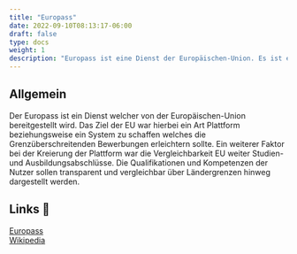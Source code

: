 ```yaml
---
title: "Europass"
date: 2022-09-10T08:13:17-06:00
draft: false
type: docs
weight: 1
description: "Europass ist eine Dienst der Europäischen-Union. Es ist eine Art digitaler Lebenslauf. Es dient dem Ziel grenzüberschreitende Bewerbungen zu erleichtern."
---
```


## Allgemein

Der Europass ist ein Dienst welcher von der Europäischen-Union bereitgestellt wird. Das Ziel der EU war hierbei ein Art Plattform beziehungsweise ein System zu schaffen welches die Grenzüberschreitenden Bewerbungen erleichtern sollte. Ein weiterer Faktor bei der Kreierung der Plattform war die Vergleichbarkeit EU weiter Studien- und Ausbildungsabschlüsse. Die Qualifikationen und Kompetenzen der Nutzer sollen transparent und vergleichbar über Ländergrenzen hinweg dargestellt werden.

## Links 🔗

[Europass](https://europa.eu/europass/de/about-europass)  
[Wikipedia](https://de.wikipedia.org/wiki/Europass-Rahmenkonzept)  
